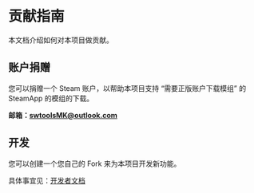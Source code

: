 # 贡献指南

本文档介绍如何对本项目做贡献。



## 账户捐赠

您可以捐赠一个 Steam 账户，以帮助本项目支持 “需要正版账户下载模组” 的 SteamApp 的模组的下载。

**邮箱：swtoolsMK@outlook.com**



## 开发

您可以创建一个您自己的 Fork 来为本项目开发新功能。

具体事宜见：[开发者文档](/DEVELOPMENT.md)